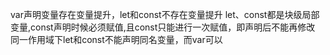 var声明变量存在变量提升，let和const不存在变量提升
let、const都是块级局部变量,const声明时候必须赋值,且const只能进行一次赋值，即声明后不能再修改
同一作用域下let和const不能声明同名变量，而var可以